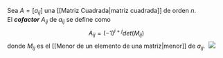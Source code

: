Sea $A=[a_{ij}]$ una [[Matriz Cuadrada|matriz cuadrada]] de orden $n$.  
El ***cofactor*** $A_{ij}$ de $a_{ij}$ se define como$$A_{ij}=(-1)^{i+j}det(M_{ij})$$ donde $M_{ij}$ es el [[Menor de un elemento de una matriz|menor]] de $a_{ij}$.
 ![](http://127.0.0.1:37387/paste-ec0064fd3fe630f35e5ec1475c9885a763439615.jpg)